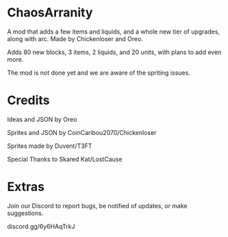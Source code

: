 # ChaosArranity
A mod that adds a few items and liquids, and a whole new tier of upgrades, along with arc. Made by Chickenloser and Oreo. 

Adds 80 new blocks, 3 items, 2 liquids, and 20 units, with plans to add even more.

The mod is not done yet and we are aware of the spriting issues.

# Credits
Ideas and JSON by Oreo

Sprites and JSON by CoinCaribou2070/Chickenloser

Sprites made by Duvent/T3FT

Special Thanks to Skared Kat/LostCause

# Extras
Join our Discord to report bugs, be notified of updates, or make suggestions.

discord.gg/6y6HAqTrkJ
